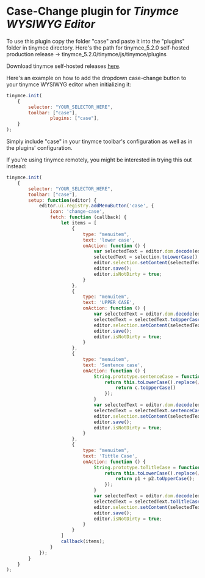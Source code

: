 # Case-Change plugin for _Tinymce WYSIWYG Editor_

To use this plugin copy the folder "case" and paste it into the "plugins" folder in tinymce directory.
Here's the path for tinymce_5.2.0 self-hosted production release -> tinymce_5.2.0/tinymce/js/tinymce/plugins

Download tinymce self-hosted releases [here](https://www.tiny.cloud/get-tiny/self-hosted/).

Here's an example on how to add the dropdown case-change button to your tinymce WYSIWYG editor when initializing it:
```javascript
tinymce.init(
	{
		selector: "YOUR_SELECTOR_HERE",
		toolbar: ["case"],
            	plugins: ["case"],
	}
);
```
Simply include "case" in your tinymce toolbar's configuration as well as in the plugins' configuration.

If you're using tinymce remotely, you might be interested in trying this out instead:
```javascript
tinymce.init(
    {
        selector: "YOUR_SELECTOR_HERE",
        toolbar: ["case"],
        setup: function(editor) {
            editor.ui.registry.addMenuButton('case', {
                icon: 'change-case',
                fetch: function (callback) {
                    let items = [
                        {
                            type: "menuitem",
                            text: 'lower case',
                            onAction: function () {
                                var selectedText = editor.dom.decode(editor.selection.getContent());
                                selectedText = selection.toLowerCase();
                                editor.selection.setContent(selectedText);
                                editor.save();
                                editor.isNotDirty = true;
                            }
                        },
                        {
                            type: "menuitem",
                            text: 'UPPER CASE',
                            onAction: function () {
                                var selectedText = editor.dom.decode(editor.selection.getContent());
                                selectedText = selectedText.toUpperCase();
                                editor.selection.setContent(selectedText);
                                editor.save();
                                editor.isNotDirty = true;
                            }
                        },
                        {
                            type: "menuitem",
                            text: 'Sentence case',
                            onAction: function () {
                                String.prototype.sentenceCase = function () {
                                    return this.toLowerCase().replace(/(^\s*\w|[\.\!\?]\s*\w)/g, function (c) {
                                        return c.toUpperCase()
                                    });
                                }
                                var selectedText = editor.dom.decode(editor.selection.getContent());
                                selectedText = selectedText.sentenceCase();
                                editor.selection.setContent(selectedText);
                                editor.save();
                                editor.isNotDirty = true;
                            }
                        },
                        {
                            type: "menuitem",
                            text: 'Tittle Case',
                            onAction: function () {
                                String.prototype.toTitleCase = function () {
                                    return this.toLowerCase().replace(/(^|[^a-z'])([a-z'])/g, function (m, p1, p2) {
                                        return p1 + p2.toUpperCase();
                                    });
                                }
                                var selectedText = editor.dom.decode(editor.selection.getContent());
                                selectedText = selectedText.toTitleCase();
                                editor.selection.setContent(selectedText);
                                editor.save();
                                editor.isNotDirty = true;
                            }
                        }
                    ]
                    callback(items);
                }
            });
        }
    }
);
```

